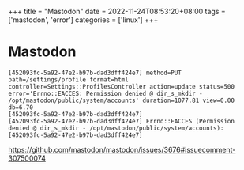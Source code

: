 +++
title = "Mastodon"
date = 2022-11-24T08:53:20+08:00
tags = ['mastodon', 'error']
categories = ['linux']
+++

# Mastodon
```
[452093fc-5a92-47e2-b97b-dad3dff424e7] method=PUT path=/settings/profile format=html controller=Settings::ProfilesController action=update status=500 error='Errno::EACCES: Permission denied @ dir_s_mkdir - /opt/mastodon/public/system/accounts' duration=1077.81 view=0.00 db=6.70
[452093fc-5a92-47e2-b97b-dad3dff424e7]   
[452093fc-5a92-47e2-b97b-dad3dff424e7] Errno::EACCES (Permission denied @ dir_s_mkdir - /opt/mastodon/public/system/accounts):
[452093fc-5a92-47e2-b97b-dad3dff424e7]   
```

https://github.com/mastodon/mastodon/issues/3676#issuecomment-307500074
